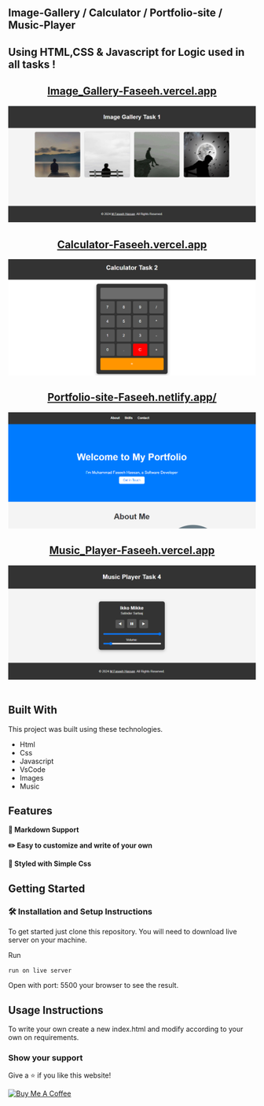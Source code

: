 ## Image-Gallery / Calculator / Portfolio-site / Music-Player

## Using HTML,CSS & Javascript for Logic used in all tasks !

<h2 align="center">
  <a href="https://image-gallery-faseeh.vercel.app/" target="_blank">Image_Gallery-Faseeh.vercel.app</a>
</h2>
<div align="center">
  <img alt="Demo" src="./Extra/src1.PNG" />
  </div>
<h2 align="center">
  <a href="https://calculator-seven-faseeh.vercel.app/" target="_blank">Calculator-Faseeh.vercel.app</a>
</h2>
<div align="center">
  <img alt="Demo" src="./Extra/src2.PNG" />
  </div>
<h2 align="center">
  <a href="https://portfolio-site-faseeh.netlify.app/" target="_blank">Portfolio-site-Faseeh.netlify.app/</a>
</h2>
<div align="center">
  <img alt="Demo" src="./Extra/src3.PNG" />
  </div>
<h2 align="center">
  <a href="https://music-player-faseeh.vercel.app/" target="_blank">Music_Player-Faseeh.vercel.app</a>
</h2>
<div align="center">
  <img alt="Demo" src="./Extra/src4.PNG" />
  </div>
<br/>

## Built With

This project was built using these technologies.

- Html
- Css
- Javascript
- VsCode
- Images
- Music


## Features

**📃 Markdown Support**

**✏️ Easy to customize and write of your own**

**🎨 Styled with Simple Css**

## Getting Started

### 🛠 Installation and Setup Instructions

To get started just clone this repository. You will need to download live server on your machine.

Run

```
run on live server
```

Open with port: 5500 your browser to see the result.

## Usage Instructions

To write your own create a new index.html and modify according to your own on requirements.

### Show your support

Give a ⭐ if you like this website!

<a href="https://www.buymeacoffee.com/faseeh41" target="_blank"><img src="https://cdn.buymeacoffee.com/buttons/v2/default-violet.png" alt="Buy Me A Coffee" height= "60px" width= "217px" ></a>

